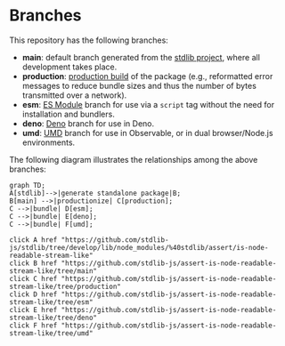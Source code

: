 <!--

@license Apache-2.0

Copyright (c) 2022 The Stdlib Authors.

Licensed under the Apache License, Version 2.0 (the "License");
you may not use this file except in compliance with the License.
You may obtain a copy of the License at

    http://www.apache.org/licenses/LICENSE-2.0

Unless required by applicable law or agreed to in writing, software
distributed under the License is distributed on an "AS IS" BASIS,
WITHOUT WARRANTIES OR CONDITIONS OF ANY KIND, either express or implied.
See the License for the specific language governing permissions and
limitations under the License.

-->

# Branches

This repository has the following branches:

-   **main**: default branch generated from the [stdlib project][stdlib-url], where all development takes place.
-   **production**: [production build][production-url] of the package (e.g., reformatted error messages to reduce bundle sizes and thus the number of bytes transmitted over a network).
-   **esm**: [ES Module][esm-url] branch for use via a `script` tag without the need for installation and bundlers.
-   **deno**: [Deno][deno-url] branch for use in Deno.
-   **umd**: [UMD][umd-url] branch for use in Observable, or in dual browser/Node.js environments.

The following diagram illustrates the relationships among the above branches:

```mermaid
graph TD;
A[stdlib]-->|generate standalone package|B;
B[main] -->|productionize| C[production];
C -->|bundle| D[esm];
C -->|bundle| E[deno];
C -->|bundle| F[umd];

click A href "https://github.com/stdlib-js/stdlib/tree/develop/lib/node_modules/%40stdlib/assert/is-node-readable-stream-like"
click B href "https://github.com/stdlib-js/assert-is-node-readable-stream-like/tree/main"
click C href "https://github.com/stdlib-js/assert-is-node-readable-stream-like/tree/production"
click D href "https://github.com/stdlib-js/assert-is-node-readable-stream-like/tree/esm"
click E href "https://github.com/stdlib-js/assert-is-node-readable-stream-like/tree/deno"
click F href "https://github.com/stdlib-js/assert-is-node-readable-stream-like/tree/umd"
```

[stdlib-url]: https://github.com/stdlib-js/stdlib/tree/develop/lib/node_modules/%40stdlib/assert/is-node-readable-stream-like
[production-url]: https://github.com/stdlib-js/assert-is-node-readable-stream-like/tree/production
[deno-url]: https://github.com/stdlib-js/assert-is-node-readable-stream-like/tree/deno
[umd-url]: https://github.com/stdlib-js/assert-is-node-readable-stream-like/tree/umd
[esm-url]: https://github.com/stdlib-js/assert-is-node-readable-stream-like/tree/esm